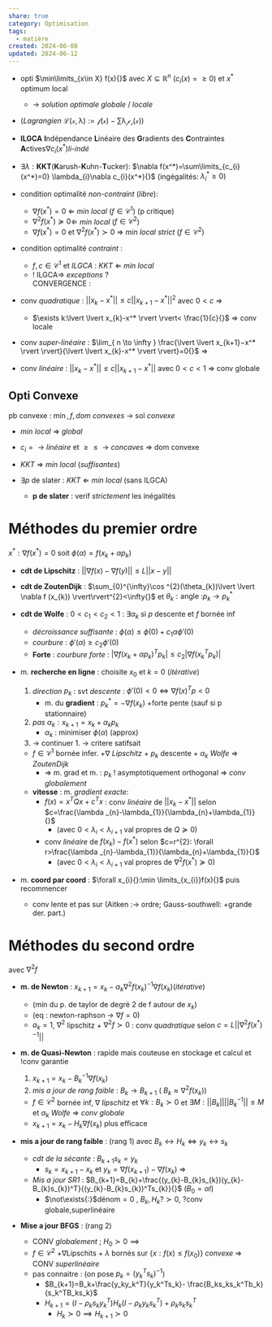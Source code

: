 ```yaml
---  
share: true  
category: Optimisation  
tags:  
  - matière  
created: 2024-06-08  
updated: 2024-06-12  
---  
```

  
- opti $\min\limits_{x\in X} f(x){}$ avec $X\subseteq \mathbb{R}^n{}$ ($c_{i}(x)=\geq 0{}$) et $x^*{}$ optimum local  
	- → *solution optimale globale* / *locale*  
  
- (*Lagrangien* $\mathcal{L(x,\lambda):=f(x)-\sum\lambda _{i}c_{i}(x)}{}$)  
  
- **ILGCA** **I**ndépendance **L**inéaire des **G**radients des **C**ontraintes **A**ctives$\nabla c_{i}(x^*){}$*li-indé*  
  
- $\exists\lambda:{}$**KKT**(**K**arush-**K**uhn-**T**ucker): $\nabla f(x^*)=\sum\limits_{c_{i}(x^*)=0} \lambda_{i}\nabla c_{i}(x^*){}$ (ingégalités: $\lambda_{i}^*\geq 0{}$)  
  
- condition optimalité *non-contraint* (*libre*):   
	- $\nabla f(x^*)=0{}$  ⇐ *min local*     ($f\in \mathcal{C}^1{}$) (p critique)  
	- $\nabla^2 f(x^*)\succeq0{}$⇐ *min local*     ($f\in \mathcal{C}^2{}$)  
	- $\nabla f(x^*)=0{}$ et $\nabla^2 f(x^*)\succ0{}$ ⇒ *min local strict* ($f\in \mathcal{C}^2{}$)  
  
- condition optimalité *contraint* :   
	- $f,c\in \mathcal{C}^1{}$  et *ILGCA* : *KKT* ⇐ *min local*  
	- ! ILGCA⇒  *exceptions* ?  
CONVERGENCE :   
  
- conv *quadratique* : $\lvert \lvert x_{k}-x^* \rvert \rvert\leq c\lvert \lvert x_{k+1}-x^* \rvert \rvert^{2}{}$ avec $0<c{}$ ⇒  
	- $\exists k:\lvert \lvert x_{k}-x^* \rvert \rvert< \frac{1}{c}{}$ ⇒ conv locale  
  
- conv *super-linéaire* : $\lim_{ n \to \infty } \frac{\lvert \lvert x_{k+1}−x^*  \rvert \rvert}{\lvert \lvert x_{k}-x^* \rvert \rvert}=0{}$  ⇒  
  
- conv *linéaire* : $\lvert \lvert x_{k}-x^* \rvert \rvert\leq c\lvert \lvert x_{k+1}-x^* \rvert \rvert{}$  avec $0<c<1{}$ ⇒ conv globale  
## Opti Convexe  
pb convexe : $\min, f,dom{}$ *convexes* → sol *convexe*  
  
- *min local* ⇒ *global*  
  
- $c_{i}={}$ → *linéaire* et $\geq\leq{}$ → *concaves* ⇒ dom convexe  
  
- *KKT* ⇒ *min local* (*suffisantes*)   
  
- $\exists p{}$ de slater : _KKT_ ⇐ *min local* (sans ILGCA)   
	- **p de slater** : verif *strictement* les inégalités  
# Méthodes du premier ordre  
$x^*:\nabla f(x^*)=0{}$ soit $\phi(\alpha)=f(x_{k}+\alpha p_{k}){}$  
  
- **cdt de Lipschitz** : $\lvert \lvert \nabla f(x)-\nabla f(y) \rvert \rvert\leq L\lvert \lvert x-y \rvert \rvert{}$  
  
- **cdt de ZoutenDijk** : $\sum_{0}^{\infty}\cos ^{2}(\theta_{k})\lvert \lvert \nabla f (x_{k}) \rvert\rvert^{2}<\infty{}$ et $\theta_{k}:\text{angle :} p_{k}\to p_{k}^*{}$  
  
- **cdt de Wolfe** : $0<c_{1}<c_{2}<1{}$ : $\exists\alpha_{k}{}$ si $p{}$ descente et $f{}$ bornée inf  
	- *décroissance suffisante* : $\phi(\alpha)\leq \phi(0)+c_{1}\alpha \phi'(0){}$  
	- *courbure* : $\phi'(\alpha)\geq c_{2}\phi'(0){}$  
	- **Forte** : *courbure forte* : $\lvert \nabla f(x_{k}+\alpha p_{k})^Tp_{k} \rvert\leq c_{2}\lvert \nabla f(x_{k}^Tp_{k}) \rvert{}$  
  
- m. **recherche en ligne** : choisite $x_{0}{}$ et $k=0{}$ (*itérative*)  
	1. *direction* $p_{k}{}$ : svt *descente* : $\phi'(0)<0\iff\nabla f(x)^Tp<0{}$   
		- m. du **gradient** : $p^*_{k}=-\nabla f(x_{k}){}$ +forte pente (sauf si p stationnaire)  
	2. *pas* $\alpha_{k}:x_{k+1}=x_{k}+\alpha_{k}p_{k}{}$   
		- $\alpha_{k}{}$ : minimiser $\phi(\alpha){}$ (approx)  
	3. → continuer 1. → critere satifsait  
	- $f\in \mathcal{C}^1{}$ bornée infer. +$\nabla{}$ *Lipschitz* + $p_{k}{}$ descente + $\alpha_{k}{}$ *Wolfe* ⇒ *ZoutenDijk*   
		- ⇒ m. grad et m. : $p_{k}{}$ ! asymptotiquement orthogonal ⇒ *conv globalement*  
	- **vitesse** : m. *gradient exacte*:   
		- $f(x)=x^T{}Qx+c^Tx$ : conv *linéaire* de $\lvert \lvert x_{k}-x^* \rvert \rvert{}$ selon $c=\frac{\lambda _{n}-\lambda_{1}}{\lambda_{n}+\lambda_{1}}{}$   
			- (avec $0<\lambda _{i}<\lambda_{i+1}{}$ val propres de $Q\succeq 0{}$)  
		- conv *linéaire* de $f(x_{k})-f(x^*){}$ selon $c=r^{2}: \forall r>\frac{\lambda _{n}-\lambda_{1}}{\lambda_{n}+\lambda_{1}}{}$   
			- (avec $0<\lambda _{i}<\lambda_{i+1}{}$ val propres de $\nabla^{2}f(x^*)\succeq 0{}$)  
  
- m. **coord par coord** : $\forall x_{i}{}:\min \limits_{x_{i}}f(x){}$ puis recommencer   
	- conv lente et pas sur (Aitken :→ ordre; Gauss-southwell: +grande der. part.)  
# Méthodes du second ordre  
avec $\nabla^{2}f{}$  
  
- **m. de Newton** : $x_{k+1}=x_k -\alpha_k\nabla^2f(x_k)^{-1}\nabla f(x_k){}$(*itérative*)  
	- (min du p. de taylor de degré 2 de f autour de $x_{k}{}$)  
	- (eq : newton-raphson → $\nabla f=0{}$)  
	- $a_{k}=1{}$, $\nabla^{2}{}$ lipschitz + $\nabla^{2}f\succ 0{}$ : conv *quadratique* selon $c=L\lvert \lvert \nabla^{2}f(x^*)^{-1} \rvert \rvert{}$  
  
- **m. de Quasi-Newton** : rapide mais couteuse en stockage et calcul et !conv garantie  
	1. $x_{k+1}=x_{k}-B_{k}^{-1}\nabla f(x_{k}){}$  
	2. *mis a jour de rang faible* : $B_{k}\to B_{k+1}{}$ ( $B_{k}\approx\nabla^{2}f(x_{k}){}$)  
	- $f\in \mathcal{C}^{2}{}$ bornée inf, $\nabla{}$ *lipschitz* et $\forall k:B_{k}\succ 0{}$ et $\exists M:\lvert \lvert B_{k} \rvert \rvert \lvert \lvert B_{k}^{-1} \rvert \rvert\leq M{}$ et $\alpha_{k}{}$ *Wolfe* ⇒ *conv globale*  
	-  $x_{k+1}=x_{k}-H_{k}\nabla f(x_{k}){}$  plus efficace  
  
- **mis a jour de rang faible** : (rang 1) avec $B_{k} \leftrightarrow H_{k }\iff y_{k}\leftrightarrow s_{k}{}$  
	- *cdt de la sécante* : $B_{k+1}s_{k}=y_{k}{}$  
		- $s_{k}=x_{k+1}-x_{k}{}$ et $y_{k}=\nabla f(x_{k+1})-\nabla f(x_{k}){}$ ⇒  
	- *Mis a jour SR1* : $B_{k+1}=B_{k}+\frac{(y_{k}-B_{k}s_{k})(y_{k}-B_{k}s_{k})^T}{(y_{k}-B_{k}s_{k})^Ts_{k}}{}$ ($B_{0}=\alpha I{}$)  
		- $\not\exists{:}$dénom$=0{}$ ,   $B_{k},H_{k}?\succ 0{}$, ?conv globale,superlinéaire  
  
- **Mise a jour BFGS** : (rang 2)   
	- CONV *globalement* ; $H_{0}\succ 0\implies{}$  
	- $f\in \mathcal{C}^2{}$ +$\nabla{}$Lipschits + $\lambda{}$ bornés sur $\{x :f (x) \leq f (x_0)\}{}$ *convexe* ⇒ CONV *superlinéaire*  
	- pas connaitre : (on pose $p_{k}=(y_{k}^Ts_{k})^{-1}{}$)  
		- $B_{k+1}=B_k+\frac{y_ky_k^T}{y_k^Ts_k}- \frac{B_ks_ks_k^Tb_k}{s_k^TB_ks_k}$   
		- $H_{k+1}=(I-\rho_ks_ky_k^T)H_k(I-\rho_ky_ks_k^T)+\rho_ks_ks_k^T{}$  
			- $H_{k}\succ 0\implies H_{k+1}\succ 0{}$  
